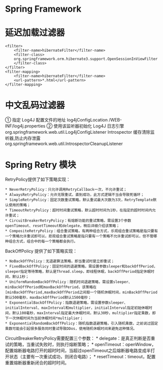 Spring Framework
============================================================================
# 延迟加载过滤器
    <filter>
        <filter-name>hibernateFilter</filter-name>
        <filter-class>
        org.springframework.orm.hibernate3.support.OpenSessionInViewFilter
        </filter-class>
    </filter>
    <filter-mapping>
        <filter-name>hibernateFilter</filter-name>
        <url-pattern>*.html</url-pattern>
    </filter-mapping>

# 中文乱码过滤器

① 指定 Log4J 配置文件的地址
<context-param>
    <param-name>log4jConfigLocation</param-name>
    <param-value>/WEB-INF/log4j.properties</param-value>
</context-param>
② 使用该监听器初始化 Log4J 日志引擎
<listener>
    <listener-class>
    org.springframework.web.util.Log4jConfigListener
    </listener-class>
</listener>
Introspector 缓存清除监听器,防止内存泄露
<listener>
    <listener-class>
    org.springframework.web.util.IntrospectorCleanupListener
    </listener-class>
</listener>

# Spring Retry 模块
RetryPolicy提供了如下策略实现：

    * NeverRetryPolicy：只允许调用RetryCallback一次，不允许重试；
    * AlwaysRetryPolicy：允许无限重试，直到成功，此方式逻辑不当会导致死循环；
    * SimpleRetryPolicy：固定次数重试策略，默认重试最大次数为3次，RetryTemplate默认使用的策略；
    * TimeoutRetryPolicy：超时时间重试策略，默认超时时间为1秒，在指定的超时时间内允许重试；
    * CircuitBreakerRetryPolicy：有熔断功能的重试策略，需设置3个参数openTimeout、resetTimeout和delegate，稍后详细介绍该策略；
    * CompositeRetryPolicy：组合重试策略，有两种组合方式，乐观组合重试策略是指只要有一个策略允许重试即可以，悲观组合重试策略是指只要有一个策略不允许重试即可以，但不管哪种组合方式，组合中的每一个策略都会执行。
    
BackOffPolicy 提供了如下策略实现：

    * NoBackOffPolicy：无退避算法策略，即当重试时是立即重试；
    * FixedBackOffPolicy：固定时间的退避策略，需设置参数sleeper和backOffPeriod，sleeper指定等待策略，默认是Thread.sleep，即线程休眠，backOffPeriod指定休眠时间，默认1秒；
    * UniformRandomBackOffPolicy：随机时间退避策略，需设置sleeper、minBackOffPeriod和maxBackOffPeriod，该策略在[minBackOffPeriod,maxBackOffPeriod之间取一个随机休眠时间，minBackOffPeriod默认500毫秒，maxBackOffPeriod默认1500毫秒；
    * ExponentialBackOffPolicy：指数退避策略，需设置参数sleeper、initialInterval、maxInterval和multiplier，initialInterval指定初始休眠时间，默认100毫秒，maxInterval指定最大休眠时间，默认30秒，multiplier指定乘数，即下一次休眠时间为当前休眠时间*multiplier；
    * ExponentialRandomBackOffPolicy：随机指数退避策略，引入随机乘数，之前说过固定乘数可能会引起很多服务同时重试导致DDos，使用随机休眠时间来避免这种情况。

CircuitBreakerRetryPolicy需要配置三个参数：
    * delegate：是真正判断是否重试的策略，当重试失败时，则执行熔断策略；
    * openTimeout：openWindow，配置熔断器电路打开的超时时间，当超过openTimeout之后熔断器电路变成半打开状态（主要有一次重试成功，则闭合电路）；
    * resetTimeout：timeout，配置重置熔断器重新闭合的超时时间。
